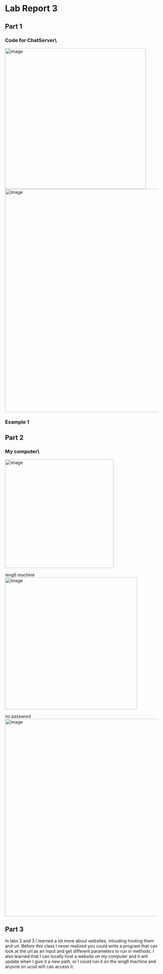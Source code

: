 # Lab Report 3
## Part 1
### Code for ChatServer\
<img width="464" alt="image" src="https://github.com/coda289/cse15l-lab-report/assets/148298382/78a2641c-af6f-4921-a041-8bd7c2de9ca1">
<img width="735" alt="image" src="https://github.com/coda289/cse15l-lab-report/assets/148298382/f4177859-7d19-4a2a-a564-0f0da326d62b">

### Example 1


## Part 2
### My computer\
<img width="358" alt="image" src="https://github.com/coda289/cse15l-lab-report/assets/148298382/b6fea873-8bc6-4435-8ef4-0f7fd31fae7a">

ieng6 machine\
<img width="435" alt="image" src="https://github.com/coda289/cse15l-lab-report/assets/148298382/41d63a9b-cb0b-469d-bd5d-627f2fe41772">

no password\
<img width="651" alt="image" src="https://github.com/coda289/cse15l-lab-report/assets/148298382/019aea7f-91b7-4565-b55b-032e8041f3e5">


## Part 3
In labs 2 and 3 I learned a lot more about websites, inlcuding hosting them and url. Before this class I never realized you could write a program that can look at the url as an input and get different parameters to run in methods. I also learned that I can locally host a website on my computer and it will update when I give it a new path, or I could run it on the ieng6 machine and anyone on ucsd wifi can access it. 
